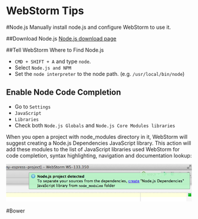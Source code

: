 WebStorm Tips
============

#Node.js
Manually install node.js and configure WebStorm to use it.

##Download Node.js
[Node.js download page](http://nodejs.org/download/)

##Tell WebStorm Where to Find Node.js
- `CMD + SHIFT + A` and type `node`. 
- Select `Node.js and NPM`
- Set the `node interpreter` to the node path. (e.g. `/usr/local/bin/node`)

## Enable Node Code Completion
- Go to `Settings`
- `JavaScript`
-  `Libraries` 
-  Check both `Node.js Globals` and `Node.js Core Modules libraries` 

When you open a project with node_modules directory in it, WebStorm will suggest creating a Node.js Dependencies JavaScript library. This action will add these modules to the list of JavaScript libraries used WebStorm for code completion, syntax highlighting, navigation and documentation lookup:

![](/assets/add-node-modules.png)

#Bower
